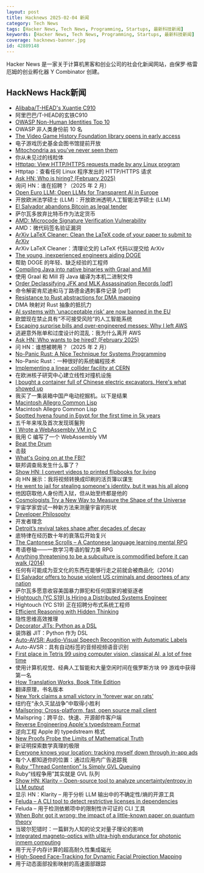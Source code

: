 ```yaml
---
layout: post
title: Hacknews 2025-02-04 新闻
category: Tech News
tags: [Hacker News, Tech News, Programming, Startups, 最新科技新闻]
keywords: [Hacker News, Tech News, Programming, Startups, 最新科技新闻]
coverage: hacknews-banner.jpg
id: 42889148
---
```


Hacker News 是一家关于计算机黑客和创业公司的社会化新闻网站，由保罗·格雷厄姆的创业孵化器 Y Combinator 创建。

## HackNews Hack新闻

- [Alibaba/T-HEAD's Xuantie C910](https://chipsandcheese.com/p/alibabat-heads-xuantie-c910)
- 阿里巴巴/T-HEAD的玄铁C910
- [OWASP Non-Human Identities Top 10](https://owasp.org/www-project-non-human-identities-top-10/)
- OWASP 非人类身份前 10 名
- [The Video Game History Foundation library opens in early access](https://gamehistory.org/vghf-library-launch/)
- 电子游戏历史基金会图书馆提前开放
- [Mitochondria as you've never seen them](https://www.nature.com/immersive/d41586-025-00269-y/)
- 你从未见过的线粒体
- [Httptap: View HTTP/HTTPS requests made by any Linux program](https://github.com/monasticacademy/httptap)
- Httptap：查看任何 Linux 程序发出的 HTTP/HTTPS 请求
- [Ask HN: Who is hiring? (February 2025)]()
- 询问 HN：谁在招聘？（2025 年 2 月）
- [Open Euro LLM: Open LLMs for Transparent AI in Europe](https://openeurollm.eu/launch-press-release)
- 开放欧洲法学硕士 (LLM)：开放欧洲透明人工智能法学硕士 (LLM)
- [El Salvador abandons Bitcoin as legal tender](https://ticotimes.net/2025/02/02/el-salvador-abandons-bitcoin-as-legal-tender-after-failed-experiment)
- 萨尔瓦多放弃比特币作为法定货币
- [AMD: Microcode Signature Verification Vulnerability](https://github.com/google/security-research/security/advisories/GHSA-4xq7-4mgh-gp6w)
- AMD：微代码签名验证漏洞
- [ArXiv LaTeX Cleaner: Clean the LaTeX code of your paper to submit to ArXiv](https://github.com/google-research/arxiv-latex-cleaner)
- ArXiv LaTeX Cleaner：清理论文的 LaTeX 代码以提交给 ArXiv
- [The young, inexperienced engineers aiding DOGE](https://www.wired.com/story/elon-musk-government-young-engineers/)
- 帮助 DOGE 的年轻、缺乏经验的工程师
- [Compiling Java into native binaries with Graal and Mill](https://mill-build.org/blog/7-graal-native-executables.html)
- 使用 Graal 和 Mill 将 Java 编译为本机二进制文件
- [Order Declassifying JFK and MLK Assassination Records [pdf]](https://www.govinfo.gov/content/pkg/FR-2025-01-31/pdf/2025-02116.pdf)
- 命令解密肯尼迪和马丁路德金遇刺事件记录 [pdf]
- [Resistance to Rust abstractions for DMA mapping](https://lwn.net/SubscriberLink/1006805/f75d238e25728afe/)
- DMA 映射对 Rust 抽象的抵抗力
- [AI systems with 'unacceptable risk' are now banned in the EU](https://techcrunch.com/2025/02/02/ai-systems-with-unacceptable-risk-are-now-banned-in-the-eu/)
- 欧盟现在禁止具有“不可接受风险”的人工智能系统
- [Escaping surprise bills and over-engineered messes: Why I left AWS](https://travisbumgarner.dev/blog/leaving-aws)
- 逃避意外账单和过度设计的混乱：我为什么离开 AWS
- [Ask HN: Who wants to be hired? (February 2025)]()
- 问 HN：谁想被聘用？（2025 年 2 月）
- [No-Panic Rust: A Nice Technique for Systems Programming](https://blog.reverberate.org/2025/02/03/no-panic-rust.html)
- No-Panic Rust：一种很好的系统编程技术
- [Implementing a linear collider facility at CERN](https://newsline.linearcollider.org/2025/01/30/implementing-a-linear-collider-facility-at-cern/)
- 在欧洲核子研究中心建立线性对撞机设施
- [I bought a container full of Chinese electric excavators. Here's what showed up](https://electrek.co/2025/02/03/i-bought-a-container-full-of-chinese-electric-excavators-heres-what-showed-up/)
- 我买了一集装箱中国产电动挖掘机。以下是结果
- [Macintosh Allegro Common Lisp](https://www.macintoshrepository.org/1799-macintosh-allegro-common-lisp)
- Macintosh Allegro Common Lisp
- [Spotted hyena found in Egypt for the first time in 5k years](https://phys.org/news/2025-01-hyena-egypt-years.html)
- 五千年来埃及首次发现斑鬣狗
- [I Wrote a WebAssembly VM in C](https://irreducible.io/blog/my-wasm-interpreter/)
- 我用 C 编写了一个 WebAssembly VM
- [Beat the Drum](https://www.dannyguo.com/blog/beat-the-drum)
- 击鼓
- [What's Going on at the FBI?](https://www.lawfaremedia.org/article/the-situation--what-s-going-on-at-the-fbi)
- 联邦调查局发生什么事了？
- [Show HN: I convert videos to printed flipbooks for living](https://www.videotoflip.com/)
- 向 HN 展示：我将视频转换成印刷的活页簿以谋生
- [He went to jail for stealing someone's identity, but it was his all along](https://www.nytimes.com/2025/02/03/us/iowa-identity-theft-sentencing.html)
- 他因窃取他人身份而入狱，但从始至终都是他的
- [Cosmologists Try a New Way to Measure the Shape of the Universe](https://www.quantamagazine.org/cosmologists-try-a-new-way-to-measure-the-shape-of-the-universe-20250127/)
- 宇宙学家尝试一种新方法来测量宇宙的形状
- [Developer Philosophy](https://qntm.org/devphilo)
- 开发者理念
- [Detroit’s revival takes shape after decades of decay](https://www.theguardian.com/us-news/2025/jan/04/detroit-revitalization)
- 底特律在经历数十年的衰落后开始复兴
- [The Cantonese Scrolls – A Cantonese language learning mental RPG](https://cantoscrolls.com/)
- 粤语卷轴——一款学习粤语的智力类 RPG
- [Anything threatening to be a subculture is commodified before it can walk (2014)](https://www.dezeen.com/2014/12/18/william-gibson-subculture-commodification-london-justin-mcguirk-opinion/)
- 任何有可能成为亚文化的东西在能够行走之前就会被商品化（2014）
- [El Salvador offers to house violent US criminals and deportees of any nation](https://www.cnn.com/2025/02/03/americas/el-salvador-migrant-deal-marco-rubio-intl-hnk/index.html)
- 萨尔瓦多愿意收容美国暴力罪犯和任何国家的被驱逐者
- [Hightouch (YC S19) Is Hiring a Distributed Systems Engineer]()
- Hightouch (YC S19) 正在招聘分布式系统工程师
- [Efficient Reasoning with Hidden Thinking](https://arxiv.org/abs/2501.19201)
- 隐性思维高效推理
- [Decorator JITs: Python as a DSL](https://eli.thegreenplace.net/2025/decorator-jits-python-as-a-dsl/)
- 装饰器 JIT：Python 作为 DSL
- [Auto-AVSR: Audio-Visual Speech Recognition with Automatic Labels](https://github.com/mpc001/auto_avsr)
- Auto-AVSR：具有自动标签的音频视频语音识别
- [First place in Tetris 99 using computer vision, classical AI, a lot of free time](https://bpinzone.github.io/TetrisAI/)
- 使用计算机视觉、经典人工智能和大量空闲时间在俄罗斯方块 99 游戏中获得第一名
- [How Translation Works, Book Title Edition](https://whatever.scalzi.com/2025/02/03/how-translation-works-book-title-edition/)
- 翻译原理，书名版本
- [New York claims a small victory in 'forever war on rats'](https://www.thetimes.com/us/news-today/article/new-york-finally-claims-a-small-victory-in-forever-war-on-rats-m7x230sg8)
- 纽约在“永久灭鼠战争”中取得小胜利
- [Mailspring: Cross-platform, fast, open source mail client](https://github.com/Foundry376/Mailspring)
- Mailspring：跨平台、快速、开源邮件客户端
- [Reverse Engineering Apple's typedstream Format](https://chrissardegna.com/blog/reverse-engineering-apples-typedstream-format/)
- 逆向工程 Apple 的 typedstream 格式
- [New Proofs Probe the Limits of Mathematical Truth](https://www.quantamagazine.org/new-proofs-probe-the-limits-of-mathematical-truth-20250203/)
- 新证明探索数学真理的极限
- [Everyone knows your location: tracking myself down through in-app ads](https://timsh.org/tracking-myself-down-through-in-app-ads/)
- 每个人都知道你的位置：通过应用内广告追踪我
- [Ruby “Thread Contention” Is Simply GVL Queuing](https://island94.org/2025/01/ruby-thread-contention-simply-gvl-queuing)
- Ruby“线程争用”其实就是 GVL 队列
- [Show HN: Klarity – Open-source tool to analyze uncertainty/entropy in LLM output](https://github.com/klara-research/klarity)
- 显示 HN：Klarity – 用于分析 LLM 输出中的不确定性/熵的开源工具
- [Feluda – A CLI tool to detect restrictive licenses in dependencies](https://crates.io/crates/feluda)
- Feluda – 用于检测依赖项中的限制性许可证的 CLI 工具
- [When Bohr got it wrong: the impact of a little-known paper on quantum theory](https://physicsworld.com/a/when-bohr-got-it-wrong-the-impact-of-a-little-known-paper-on-the-development-of-quantum-theory/)
- 当玻尔犯错时：一篇鲜为人知的论文对量子理论的影响
- [Integrated magneto-optics with ultra-high endurance for photonic inmem computing](https://www.nature.com/articles/s41566-024-01549-1)
- 用于光子内存计算的超高耐久性集成磁光
- [High-Speed Face-Tracking for Dynamic Facial Projection Mapping](https://www.vision.ict.e.titech.ac.jp/projects/DFPM/)
- 用于动态面部投影映射的高速面部跟踪

